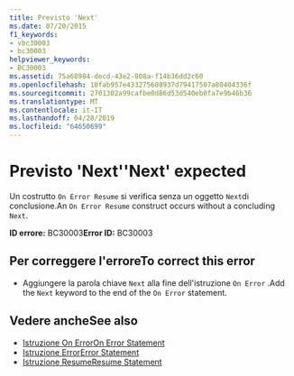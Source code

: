 ```yaml
---
title: Previsto 'Next'
ms.date: 07/20/2015
f1_keywords:
- vbc30003
- bc30003
helpviewer_keywords:
- BC30003
ms.assetid: 75a68984-decd-43e2-808a-f14b36dd2c60
ms.openlocfilehash: 10fab957e433275608937d79417507a80404336f
ms.sourcegitcommit: 2701302a99cafbe0d86d53d540eb0fa7e9b46b36
ms.translationtype: MT
ms.contentlocale: it-IT
ms.lasthandoff: 04/28/2019
ms.locfileid: "64650699"
---
```

# <a name="next-expected"></a><span data-ttu-id="da8ee-102">Previsto 'Next'</span><span class="sxs-lookup"><span data-stu-id="da8ee-102">'Next' expected</span></span>
<span data-ttu-id="da8ee-103">Un costrutto `On Error Resume` si verifica senza un oggetto `Next`di conclusione.</span><span class="sxs-lookup"><span data-stu-id="da8ee-103">An `On Error Resume` construct occurs without a concluding `Next`.</span></span>  
  
 <span data-ttu-id="da8ee-104">**ID errore:** BC30003</span><span class="sxs-lookup"><span data-stu-id="da8ee-104">**Error ID:** BC30003</span></span>  
  
## <a name="to-correct-this-error"></a><span data-ttu-id="da8ee-105">Per correggere l'errore</span><span class="sxs-lookup"><span data-stu-id="da8ee-105">To correct this error</span></span>  
  
- <span data-ttu-id="da8ee-106">Aggiungere la parola chiave `Next` alla fine dell'istruzione `On Error` .</span><span class="sxs-lookup"><span data-stu-id="da8ee-106">Add the `Next` keyword to the end of the `On Error` statement.</span></span>  
  
## <a name="see-also"></a><span data-ttu-id="da8ee-107">Vedere anche</span><span class="sxs-lookup"><span data-stu-id="da8ee-107">See also</span></span>

- [<span data-ttu-id="da8ee-108">Istruzione On Error</span><span class="sxs-lookup"><span data-stu-id="da8ee-108">On Error Statement</span></span>](../../visual-basic/language-reference/statements/on-error-statement.md)
- [<span data-ttu-id="da8ee-109">Istruzione Error</span><span class="sxs-lookup"><span data-stu-id="da8ee-109">Error Statement</span></span>](../../visual-basic/language-reference/statements/error-statement.md)
- [<span data-ttu-id="da8ee-110">Istruzione Resume</span><span class="sxs-lookup"><span data-stu-id="da8ee-110">Resume Statement</span></span>](../../visual-basic/language-reference/statements/resume-statement.md)
